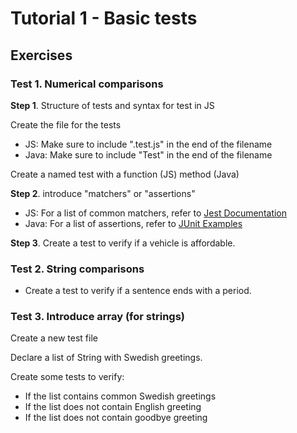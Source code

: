 # Tutorial 1 - Basic tests

## Exercises

### Test 1. Numerical comparisons

**Step 1**. Structure of tests and syntax for test in JS

Create the file for the tests

- JS: Make sure to include ".test.js" in the end of the filename
- Java: Make sure to include "Test" in the end of the filename

Create a named test with a function (JS) method (Java)

**Step 2**. introduce "matchers" or "assertions"

- JS: For a list of common matchers, refer to [Jest Documentation](https://jestjs.io/docs/en/using-matchers)
- Java: For a list of assertions, refer to [JUnit Examples](https://howtodoinjava.com/junit5/junit-5-assertions-examples/)

**Step 3**. Create a test to verify if a vehicle is affordable.

### Test 2. String comparisons

- Create a test to verify if a sentence ends with a period.

### Test 3. Introduce array (for strings)

Create a new test file

Declare a list of String with Swedish greetings.

Create some tests to verify:

- If the list contains common Swedish greetings
- If the list does not contain English greeting
- If the list does not contain goodbye greeting
